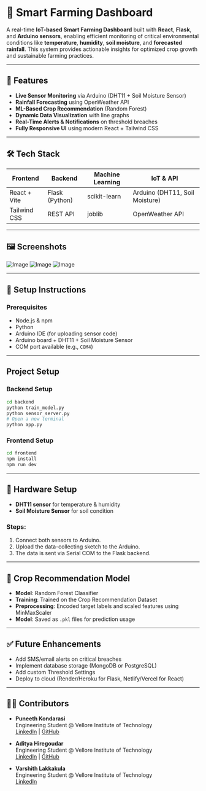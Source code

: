 # 🌾 Smart Farming Dashboard

A real-time **IoT-based Smart Farming Dashboard** built with **React**, **Flask**, and **Arduino sensors**, enabling efficient monitoring of critical environmental conditions like **temperature**, **humidity**, **soil moisture**, and **forecasted rainfall**. This system provides actionable insights for optimized crop growth and sustainable farming practices.

---

## 🚀 Features

- **Live Sensor Monitoring** via Arduino (DHT11 + Soil Moisture Sensor)
- **Rainfall Forecasting** using OpenWeather API
- **ML-Based Crop Recommendation** (Random Forest)
- **Dynamic Data Visualization** with line graphs
- **Real-Time Alerts & Notifications** on threshold breaches
- **Fully Responsive UI** using modern React + Tailwind CSS

---

## 🛠 Tech Stack

| Frontend       | Backend       | Machine Learning | IoT & API      |
|----------------|---------------|------------------|----------------|
| React + Vite   | Flask (Python) | scikit-learn     | Arduino (DHT11, Soil Moisture) |
| Tailwind CSS   | REST API       | joblib           | OpenWeather API |

---

## 🖼️ Screenshots

![Image](https://github.com/user-attachments/assets/01498f60-b4e0-43ea-9fe5-d3b64a0a5a7e)
![Image](https://github.com/user-attachments/assets/6c8558ec-d0d5-411f-9a19-932675d86c47)
![Image](https://github.com/user-attachments/assets/f9a2c423-1884-476e-99ed-453ae2a67f1f)

---

## 🔧 Setup Instructions

### Prerequisites

- Node.js & npm
- Python
- Arduino IDE (for uploading sensor code)
- Arduino board + DHT11 + Soil Moisture Sensor
- COM port available (e.g., `COM4`)

---

## Project Setup

### Backend Setup
```bash
cd backend
python train_model.py
python sensor_server.py
# Open a new terminal
python app.py
```

### Frontend Setup
```bash
cd frontend
npm install
npm run dev
```

---

## 📡 Hardware Setup
- **DHT11 sensor** for temperature & humidity
- **Soil Moisture Sensor** for soil condition

### Steps:
1. Connect both sensors to Arduino.
2. Upload the data-collecting sketch to the Arduino.
3. The data is sent via Serial COM to the Flask backend.

---

## 🧠 Crop Recommendation Model
- **Model**: Random Forest Classifier
- **Training**: Trained on the Crop Recommendation Dataset
- **Preprocessing**: Encoded target labels and scaled features using MinMaxScaler
- **Model**: Saved as `.pkl` files for prediction usage

---

## ✅ Future Enhancements
- Add SMS/email alerts on critical breaches
- Implement database storage (MongoDB or PostgreSQL)
- Add custom Threshold Settings
- Deploy to cloud (Render/Heroku for Flask, Netlify/Vercel for React)

---

## 👨‍💻 Contributors

- **Puneeth Kondarasi**  
  Engineering Student @ Vellore Institute of Technology  
  [LinkedIn](https://www.linkedin.com/in/puneeth-kondarasi/) | [GitHub](https://github.com/PuneethKondarasi)
  
- **Aditya Hiregoudar**  
  Engineering Student @ Vellore Institute of Technology  
  [LinkedIn](https://www.linkedin.com/in/aditya-hiregoudar-a8391124a/) | [GitHub](https://github.com/Aditya-Hiregoudar)

- **Varshith Lakkakula**  
  Engineering Student @ Vellore Institute of Technology  
  [LinkedIn](https://www.linkedin.com/in/l-s-pavan-varshith-9629852a8/)
